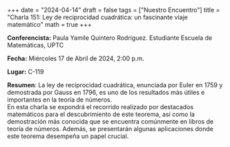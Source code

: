 +++
date  = "2024-04-14"
draft = false
tags  = ["Nuestro Encuentro"]
title = "Charla 151: Ley de reciprocidad cuadrática: un fascinante viaje matemático"
math  = true
+++

**Conferencista:** Paula Yamile Quintero Rodríguez. Estudiante Escuela de Matemáticas, UPTC

**Fecha:** Miércoles 17 de Abril de 2024, 2:00 p.m.

**Lugar:** C-119

**Resumen**: La ley de reciprocidad cuadrática, enunciada por Euler en 1759 y demostrada por Gauss en 1796, es uno de los resultados más útiles e importantes en la teoría de números. <br> En esta charla se expondrá el recorrido realizado por destacados matemáticos para el descubrimiento de este teorema, así como la demostración más conocida que se encuentra comúnmente en libros de teoría de números. Además, se presentarán algunas aplicaciones donde este teorema desempeña un papel crucial.

